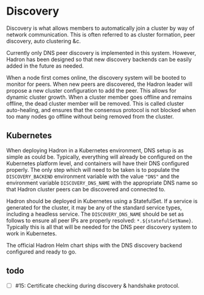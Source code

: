 Discovery
=========
Discovery is what allows members to automatically join a cluster by way of network communication. This is often referred to as cluster formation, peer discovery, auto clustering &c.

Currently only DNS peer discovery is implemented in this system. However, Hadron has been designed so that new discovery backends can be easily added in the future as needed.

When a node first comes online, the discovery system will be booted to monitor for peers. When new peers are discovered, the Hadron leader will propose a new cluster configuration to add the peer. This allows for dynamic cluster growth. When a cluster member goes offline and remains offline, the dead cluster member will be removed. This is called cluster auto-healing, and ensures that the consensus protocol is not blocked when too many nodes go offline without being removed from the cluster.

## Kubernetes
When deploying Hadron in a Kubernetes environment, DNS setup is as simple as could be. Typically, everything will already be configured on the Kubernetes platform level, and containers will have their DNS configured properly. The only step which will need to be taken is to populate the `DISCOVERY_BACKEND` environment variable with the value `"DNS"` and the environment variable `DISCOVERY_DNS_NAME` with the appropriate DNS name so that Hadron cluster peers can be discovered and connected to.

Hadron should be deployed in Kubernetes using a StatefulSet. If a service is generated for the cluster, it may be any of the standard service types, including a headless service. The `DISCOVERY_DNS_NAME` should be set as follows to ensure all peer IPs are properly resolved: `*.${statefulSetName}`. Typically this is all that will be needed for the DNS peer discovery system to work in Kubernetes.

The official Hadron Helm chart ships with the DNS discovery backend configured and ready to go.

## todo
- [ ] #15: Certificate checking during discovery & handshake protocol.

